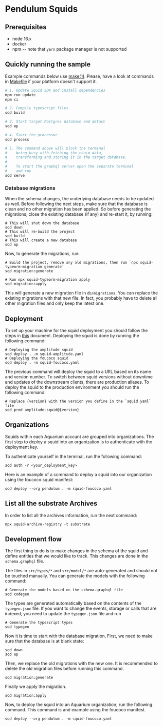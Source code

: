 # Pendulum Squids

## Prerequisites

-   node 16.x
-   docker
-   npm -- note that `yarn` package manager is not supported

## Quickly running the sample

Example commands below use [make(1)](https://www.gnu.org/software/make/).
Please, have a look at commands in [Makefile](Makefile) if your platform doesn't support it.

```bash
# 1. Update Squid SDK and install dependencies
npm run update
npm ci

# 2. Compile typescript files
sqd build

# 3. Start target Postgres database and detach
sqd up

# 4. Start the processor
sqd process

# 5. The command above will block the terminal
#    being busy with fetching the chain data,
#    transforming and storing it in the target database.
#
#    To start the graphql server open the separate terminal
#    and run
sqd serve
```

### Database migrations

When the schema changes, the underlying database needs to be updated as well.
Before following the next steps, make sure that the database is clean and no other migration has been applied.
So before generating the migrations, close the existing database (if any) and re-start it, by running:

```shell
# This will shut down the database
sqd down
# This will re-build the project
sqd build
# This will create a new database
sqd up
```

Now, to generate the migrations, run:

```shell
# Build the project, remove any old migrations, then run `npx squid-typeorm-migration generate`
sqd migration:generate

# Run npx squid-typeorm-migration apply
sqd migration:apply
```

This will generate a new migration file in `db/migrations`.
You can replace the existing migrations with that new file.
In fact, you probably have to delete all other migration files and only keep the latest one.

## Deployment

To set up your machine for the squid deployment you should follow the steps
in [this](https://docs.subsquid.io/deploy-squid/quickstart/) document.
Deploying the squid is done by running the following command:

```shell
# Deploying the amplitude squid
sqd deploy . -m squid-amplitude.yaml
# Deploying the foucoco squid
sqd deploy . -m squid-foucoco.yaml
```

The previous command will deploy the squid to a URL based on its name and version number.
To switch between squid versions without downtime and updates of the downstream clients, there are production aliases.
To deploy the squid to the production environment you should run the following command:

```shell
# Replace {version} with the version you define in the `squid.yaml` file
sqd prod amplitude-squid@{version}
```

## Organizations

Squids within each Aquarium account are grouped into organizations. The first step to deploy a squid into an organization is to authenticate with the deployment key.

To authenticate yourself in the terminal, run the following command:

```shell
sqd auth -r <your_deployment_key>
```

Here is an example of a command to deploy a squid into our organization using the foucoco squid manifest:

```shell
sqd deploy --org pendulum . -m squid-foucoco.yaml
```

## List all the substrate Archives

In order to list all the archives information, run the next command:

```shell
npx squid-archive-registry -t substrate
```

## Development flow

The first thing to do is to make changes in the schema of the squid and define entities that we would like to track. This changes are done in the `schema.graphql` file.

The files in `src/types/*` and `src/model/*` are auto-generated and should not be touched manually.
You can generate the models with the following command:

```shell
# Generate the models based on the schema.graphql file
sqd codegen
```

The types are generated automatically based on the contents of the `typegen.json` file.
If you want to change the events, storage or calls that are indexed, you need to update the `typegen.json` file and
run

```shell
# Generate the typescript types
sqd typegen
```

Now it is time to start with the database migration. First, we need to make sure that the database is at blank state:

```shell
sqd down
sqd up
```

Then, we replace the old migrations with the new one. It is recommended to delete the old migration files before running this command.

```shell
sqd migration:generate
```

Finally we apply the migration.

```shell
sqd migration:apply
```

Now, to deploy the squid into an Aquarium organization, run the following command. This command is and example using the foucoco manifest.

```shell
sqd deploy --org pendulum . -m squid-foucoco.yaml
```
